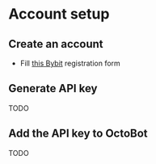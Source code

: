# Account setup

## Create an account

- Fill [this Bybit](https://www.bybit.com/en-US/invite?ref=QW6O5) registration form

## Generate API key

TODO

## Add the API key to OctoBot

TODO

